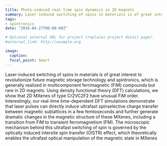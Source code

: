 ```yaml
---
title: Photo-induced real time spin dynamics in 2D magnets
summary: Laser-induced switching of spins in materials is of great interest to revolutionize future magnetic storage technology and spintronics, which is generally realized in multicomponent ferrimagnetic (FiM) compounds but rare in 2D magnets. Using density functional theory (DFT) calculations, we show that 2D MXenes of type Cr2VC2F2  have unusual FiM order. Interestingly, our real-time time-dependent DFT simulations demonstrate that laser pulses can directly induce ultrafast spinselective charge transfer between magnetic sublattices in a few femtoseconds and further generate dramatic changes in the magnetic structure of these MXenes, including a transition from FiM to transient ferromagnetism (FM). The microscopic mechanism behind this ultrafast switching of spin is governed by the optically induced intersite spin transfer (OISTR) effect, which theoretically enables the ultrafast optical manipulation of the magnetic state in MXenes.
tags:
- spintronics
date: "2016-04-27T00:00:00Z"

# Optional external URL for project (replaces project detail page).
#external_link: http://example.org

image:
  caption:
  focal_point: Smart
---
```

Laser-induced switching of spins in materials is of great interest to revolutionize future magnetic storage technology and spintronics, which is generally realized in multicomponent ferrimagnetic (FiM) compounds but rare in 2D magnets. Using density functional theory (DFT) calculations, we show that 2D MXenes of type Cr2VC2F2  have unusual FiM order. Interestingly, our real-time time-dependent DFT simulations demonstrate that laser pulses can directly induce ultrafast spinselective charge transfer between magnetic sublattices in a few femtoseconds and further generate dramatic changes in the magnetic structure of these MXenes, including a transition from FiM to transient ferromagnetism (FM). The microscopic mechanism behind this ultrafast switching of spin is governed by the optically induced intersite spin transfer (OISTR) effect, which theoretically enables the ultrafast optical manipulation of the magnetic state in MXenes
